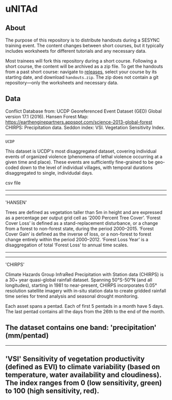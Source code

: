 # uNITAd

## About

The purpose of this repository is to distribute handouts during a SESYNC training event. The content changes between short courses, but it typically includes worksheets for different tutorials and any necessary data.

Most trainees will fork this repository during a short course. Following a short course, the content will be archived as a zip file. To get the handouts from a past short course: navigate to [releases](../../releases), select your course by its starting date, and download `handouts.zip`. The zip does not contain a git repository—only the worksheets and necessary data.

## Data

Conflict Database from: UCDP Georeferenced Event Dataset (GED) Global version 17.1 (2016).
Hansen Forest Map: https://earthenginepartners.appspot.com/science-2013-global-forest
CHIRPS: Precipitation data.
Seddon index: VSI. Vegetation Sensitivity Index.

----

`UCDP`

This dataset is UCDP's most disaggregated dataset, covering individual events of organized violence (phenomena of lethal violence occurring at a given time and place). These events are sufficiently fine-grained to be geo-coded down to the level of individual villages, with temporal durations disaggregated to single, individudal days.

csv file

---

---
'HANSEN'

Trees are defined as vegetation taller than 5m in height and are expressed as a percentage per output grid cell as ‘2000 Percent Tree Cover’. ‘Forest Cover Loss’ is defined as a stand-replacement disturbance, or a change from a forest to non-forest state, during the period 2000–2015. ‘Forest Cover Gain’ is defined as the inverse of loss, or a non-forest to forest change entirely within the period 2000–2012. ‘Forest Loss Year’ is a disaggregation of total ‘Forest Loss’ to annual time scales.

---

---
'CHIRPS'


Climate Hazards Group InfraRed Precipitation with Station data (CHIRPS) is a 30+ year quasi-global rainfall dataset. Spanning 50°S-50°N (and all longitudes), starting in 1981 to near-present, CHIRPS incorporates 0.05° resolution satellite imagery with in-situ station data to create gridded rainfall time series for trend analysis and seasonal drought monitoring.

Each asset spans a pentad. Each of first 5 pentads in a month have 5 days. The last pentad contains all the days from the 26th to the end of the month.

The dataset contains one band: 'precipitation' (mm/pentad)
---

---
 'VSI'
Sensitivity of vegetation productivity (defined as EVI) to climate variability (based on temperature, water availability and cloudiness). The index ranges from 0 (low sensitivity, green) to 100 (high sensitivity, red).
---
